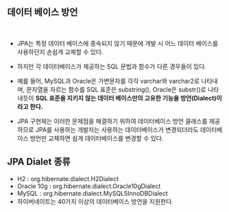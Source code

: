 ## 데이터 베이스 방언
<br>

- JPA는 특정 데이터 베이스에 종속되지 않기 때문에 개발 시 어느 데이터 베이스를 사용하던지 손쉽게 교체할 수 있다.
- 하지만 각 데이터베이스가 제공하는 SQL 문법과 함수가 다른 경우들이 있다.
- 예를 들어, MySQL과 Oracle은 가변문자를 각각 varchar와 varchar2로 나타내며, 문자열을 자르는 함수를 SQL 표준은 substring(), Oracle은 substr()로 나타내듯이 **SQL 표준을 지키지 않는 데이터 베이스만의 고유한 기능을 방언(Dialect)이라고 한다.**


- JPA 구현체는 이러한 문제점을 해결하기 위하여 데이터베이스 방언 클래스를 제공하므로 JPA를 사용하는 개발자는 사용하는 데이터베이스가 변경되더라도 데이터베이스 방언만 교체하면 쉽게 데이터베이스를 변경할 수 있다.




## JPA Dialet 종류
- H2 : org.hibernate.dialect.H2Dialect
- Oracle 10g : org.hibernate.dialect.Oracle10gDialect
- MySQL : org.hibernate.dialect.MySQL5InnoDBDialect
- 하이버네이트는 40가지 이상의 데이터베이스 방언을 지원한다.

